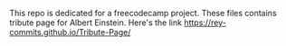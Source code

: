 This repo is dedicated for a freecodecamp project.
These files contains tribute page for Albert Einstein.
Here's the link  https://rey-commits.github.io/Tribute-Page/
